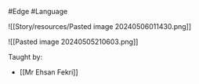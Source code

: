 #Edge #Language

![[Story/resources/Pasted image 20240506011430.png]]

![[Pasted image 20240505210603.png]]

Taught by:
- [[Mr Ehsan Fekri]]